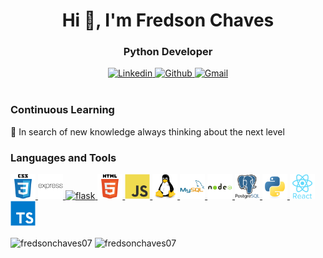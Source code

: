 <h1 align="center">Hi 👋, I'm Fredson Chaves</h1>
<h3 align="center">Python Developer</h3>

<div align="center">
  
<a href="https://www.linkedin.com/in/fredsonchaves-ti" target="_blank">
	  <img src="https://img.shields.io/badge/LinkedIn-%230077B5.svg?&style=flat-square&logo=linkedin&logoColor=white" alt="Linkedin">
</a>
<a href="https://api.whatsapp.com/send?phone=5598981567462&text=Oi!" target="_blank">
	  <img src="https://img.shields.io/badge/-Whatsapp-4CA143?style=flat-square&labelColor=4CA143&logo=whatsapp&logoColor=white" alt="Github">
</a>
<a href="mailto:fredsonchaves07@gmail.com/">
	  <img src="https://img.shields.io/badge/-Gmail-c14438?style=flat-square&logo=Gmail&logoColor=white" alt="Gmail">
</a>
</div>
<br>

### Continuous Learning
🚀 In search of new knowledge always thinking about the next level 

### Languages and Tools
<p align="left"> <a href="https://www.w3schools.com/css/" target="_blank"> <img src="https://raw.githubusercontent.com/devicons/devicon/master/icons/css3/css3-original-wordmark.svg" alt="css3" width="40" height="40"/> </a> <a href="https://expressjs.com" target="_blank"> <img src="https://raw.githubusercontent.com/devicons/devicon/master/icons/express/express-original-wordmark.svg" alt="express" width="40" height="40"/> </a> <a href="https://flask.palletsprojects.com/" target="_blank"> <img src="https://www.vectorlogo.zone/logos/pocoo_flask/pocoo_flask-icon.svg" alt="flask" width="40" height="40"/> </a> <a href="https://www.w3.org/html/" target="_blank"> <img src="https://raw.githubusercontent.com/devicons/devicon/master/icons/html5/html5-original-wordmark.svg" alt="html5" width="40" height="40"/> </a> <a href="https://developer.mozilla.org/en-US/docs/Web/JavaScript" target="_blank"> <img src="https://raw.githubusercontent.com/devicons/devicon/master/icons/javascript/javascript-original.svg" alt="javascript" width="40" height="40"/> </a> <a href="https://www.linux.org/" target="_blank"> <img src="https://raw.githubusercontent.com/devicons/devicon/master/icons/linux/linux-original.svg" alt="linux" width="40" height="40"/> </a> <a href="https://www.mysql.com/" target="_blank"> <img src="https://raw.githubusercontent.com/devicons/devicon/master/icons/mysql/mysql-original-wordmark.svg" alt="mysql" width="40" height="40"/> </a> <a href="https://nodejs.org" target="_blank"> <img src="https://raw.githubusercontent.com/devicons/devicon/master/icons/nodejs/nodejs-original-wordmark.svg" alt="nodejs" width="40" height="40"/> </a> <a href="https://www.postgresql.org" target="_blank"> <img src="https://raw.githubusercontent.com/devicons/devicon/master/icons/postgresql/postgresql-original-wordmark.svg" alt="postgresql" width="40" height="40"/> </a> <a href="https://www.python.org" target="_blank"> <img src="https://raw.githubusercontent.com/devicons/devicon/master/icons/python/python-original.svg" alt="python" width="40" height="40"/> </a> <a href="https://reactjs.org/" target="_blank"> <img src="https://raw.githubusercontent.com/devicons/devicon/master/icons/react/react-original-wordmark.svg" alt="react" width="40" height="40"/> </a> <a href="https://www.typescriptlang.org/" target="_blank"> <img src="https://raw.githubusercontent.com/devicons/devicon/master/icons/typescript/typescript-original.svg" alt="typescript" width="40" height="40"/> </a> </p>

<p>
	<img align="center" src="https://github-readme-stats.vercel.app/api/top-langs?username=fredsonchaves07&show_icons=true&locale=en&layout=compact" alt="fredsonchaves07" />
	<img align="center" src="https://github-readme-stats.vercel.app/api?username=fredsonchaves07&show_icons=true&locale=en" alt="fredsonchaves07" />
</p>


